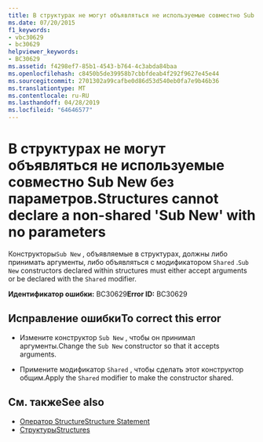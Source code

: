 ```yaml
---
title: В структурах не могут объявляться не используемые совместно Sub New без параметров.
ms.date: 07/20/2015
f1_keywords:
- vbc30629
- bc30629
helpviewer_keywords:
- BC30629
ms.assetid: f4298ef7-85b1-4543-b764-4c3abda84baa
ms.openlocfilehash: c8450b5de39958b7cbbfdeab4f292f9627e45e44
ms.sourcegitcommit: 2701302a99cafbe0d86d53d540eb0fa7e9b46b36
ms.translationtype: MT
ms.contentlocale: ru-RU
ms.lasthandoff: 04/28/2019
ms.locfileid: "64646577"
---
```

# <a name="structures-cannot-declare-a-non-shared-sub-new-with-no-parameters"></a><span data-ttu-id="eced1-102">В структурах не могут объявляться не используемые совместно Sub New без параметров.</span><span class="sxs-lookup"><span data-stu-id="eced1-102">Structures cannot declare a non-shared 'Sub New' with no parameters</span></span>
<span data-ttu-id="eced1-103">Конструкторы`Sub New` , объявляемые в структурах, должны либо принимать аргументы, либо объявляться с модификатором `Shared` .</span><span class="sxs-lookup"><span data-stu-id="eced1-103">`Sub New` constructors declared within structures must either accept arguments or be declared with the `Shared` modifier.</span></span>  
  
 <span data-ttu-id="eced1-104">**Идентификатор ошибки:** BC30629</span><span class="sxs-lookup"><span data-stu-id="eced1-104">**Error ID:** BC30629</span></span>  
  
## <a name="to-correct-this-error"></a><span data-ttu-id="eced1-105">Исправление ошибки</span><span class="sxs-lookup"><span data-stu-id="eced1-105">To correct this error</span></span>  
  
- <span data-ttu-id="eced1-106">Измените конструктор `Sub New` , чтобы он принимал аргументы.</span><span class="sxs-lookup"><span data-stu-id="eced1-106">Change the `Sub New` constructor so that it accepts arguments.</span></span>  
  
- <span data-ttu-id="eced1-107">Примените модификатор `Shared` , чтобы сделать этот конструктор общим.</span><span class="sxs-lookup"><span data-stu-id="eced1-107">Apply the `Shared` modifier to make the constructor shared.</span></span>  
  
## <a name="see-also"></a><span data-ttu-id="eced1-108">См. также</span><span class="sxs-lookup"><span data-stu-id="eced1-108">See also</span></span>

- [<span data-ttu-id="eced1-109">Оператор Structure</span><span class="sxs-lookup"><span data-stu-id="eced1-109">Structure Statement</span></span>](../../visual-basic/language-reference/statements/structure-statement.md)
- [<span data-ttu-id="eced1-110">Структуры</span><span class="sxs-lookup"><span data-stu-id="eced1-110">Structures</span></span>](../../visual-basic/programming-guide/language-features/data-types/structures.md)
